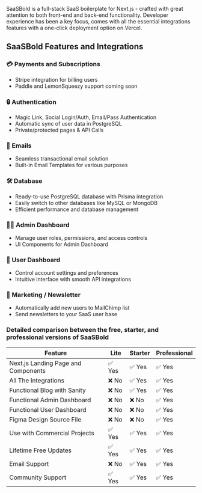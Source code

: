SaaSBold is a full-stack SaaS boilerplate for Next.js - crafted with great attention to both front-end and back-end functionality. Developer experience has been a key focus, comes with all the essential integrations features with a one-click deployment option on Vercel.

## SaaSBold Features and Integrations

### 💳 Payments and Subscriptions
- Stripe integration for billing users
- Paddle and LemonSqueezy support coming soon

### 🔒 Authentication
- Magic Link, Social Login/Auth, Email/Pass Authentication
- Automatic sync of user data in PostgreSQL
- Private/protected pages & API Calls

### 📧 Emails
- Seamless transactional email solution 
- Built-in Email Templates for various purposes 

### 🛠️ Database
- Ready-to-use PostgreSQL database with Prisma integration 
- Easily switch to other databases like MySQL or MongoDB 
- Efficient performance and database management 

### 👩‍💼 Admin Dashboard 
 - Manage user roles, permissions, and access controls  
 - UI Components for Admin Dashboard 

### 👤 User Dashboard    
 - Control account settings and preferences   
 - Intuitive interface with smooth API integrations  

### 📰 Marketing / Newsletter     
 - Automatically add new users to MailChimp list    
 - Send newsletters to your SaaS user base
  

### Detailed comparison between the free, starter, and professional versions of SaaSBold

| Feature             | Lite | Starter | Professional |
|---------------------|------------|----------|--------------|
| Next.js Landing Page and Components             | ✅ Yes      | ✅ Yes      | ✅ Yes    |
| All The Integrations             | ❌ No      | ✅ Yes | ✅ Yes |
| Functional Blog with Sanity       | ❌ No      | ✅ Yes | ✅ Yes |
| Functional Admin Dashboard         | ❌ No         | ❌ No       | ✅ Yes          |
| Functional User Dashboard           | ❌ No         | ❌ No       | ✅ Yes          |
| Figma Design Source File | ❌ No         | ❌ No        | ✅ Yes     | ✅ Yes     |
| Use with Commercial Projects            | ✅ Yes      | ✅ Yes      | ✅ Yes    |
| Lifetime Free Updates             | ✅ Yes      | ✅ Yes | ✅ Yes |
| Email Support       | ❌ No         | ✅ Yes       | ✅ Yes          |
| Community Support         | ✅ Yes         | ✅ Yes       | ✅ Yes          |
